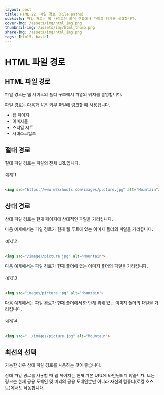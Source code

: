 ```yaml
---
layout: post
title: HTML 22. 파일 경로 (File paths)
subtitle: 파일 경로는 웹 사이트의 폴더 구조에서 파일의 위치를 설명합니다.
cover-img: /assets/img/html_img.png
thumbnail-img: /assets/img/html_thumb.png
share-img: /assets/img/html_img.png
tags: [html5, basic]
---
```


# HTML 파일 경로

## HTML 파일 경로

파일 경로는 웹 사이트의 폴더 구조에서 파일의 위치를 설명합니다.

파일 경로는 다음과 같은 외부 파일에 링크할 때 사용됩니다.

+ 웹 페이지
+ 이미지들
+ 스타일 시트
+ 자바스크립트

## 절대 경로

절대 파일 경로는 파일의 전체 URL입니다.

###### 예제 1

```html
<img src="https://www.w3schools.com/images/picture.jpg" alt="Mountain">
```

## 상대 경로

상대 파일 경로는 현재 페이지에 상대적인 파일을 가리킵니다.

다음 예제에서는 파일 경로가 현재 웹 루트에 있는 이미지 폴더의 파일을 가리킵니다.

###### 예제 2

```html
<img src="/images/picture.jpg" alt="Mountain">
```

다음 예제에서는 파일 경로가 현재 폴더에 있는 이미지 폴더의 파일을 가리킵니다.

###### 예제 3

```html
<img src="images/picture.jpg" alt="Mountain">
```

다음 예제에서는 파일 경로가 현재 폴더에서 한 단계 위에 있는 이미지 폴더의 파일을 가리킵니다.

###### 예제 4

```html
<img src="../images/picture.jpg" alt="Mountain">
```

## 최선의 선택

가능한 경우 상대 파일 경로를 사용하는 것이 좋습니다.

상대 파일 경로를 사용할 때 웹 페이지는 현재 기본 URL에 바인딩되지 않습니다. 모든 링크는 현재 공용 도메인 및 미래의 공용 도메인뿐만 아니라 자신의 컴퓨터(로컬 호스트)에서도 작동합니다.
